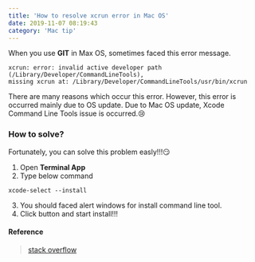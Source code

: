 ```yaml
---
title: 'How to resolve xcrun error in Mac OS'
date: 2019-11-07 08:19:43
category: 'Mac tip'
---
```


When you use <strong>GIT</strong> in Max OS, sometimes faced this error message.
~~~
xcrun: error: invalid active developer path (/Library/Developer/CommandLineTools), 
missing xcrun at: /Library/Developer/CommandLineTools/usr/bin/xcrun
~~~

There are many reasons which occur this error. However, this error is occurred mainly due to OS update.
Due to Mac OS update, Xcode Command Line Tools issue is occurred.😢

### How to solve?
Fortunately, you can solve this problem easly!!!😏<br>
1. Open <strong>Terminal App</strong>
2. Type below command
~~~
xcode-select --install
~~~
3. You should faced alert windows for install command line tool.
4. Click button and start install!!!

#### Reference
> [stack overflow](https://stackoverflow.com/questions/52522565/git-is-not-working-after-macos-update-xcrun-error-invalid-active-developer-pa)